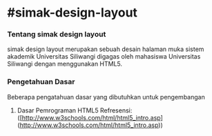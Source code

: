 #simak-design-layout
===================

### Tentang simak design layout

simak design layout merupakan sebuah desain halaman muka sistem akademik Universitas Siliwangi digagas oleh mahasiswa Universitas Siliwangi dengan menggunakan HTML5.


### Pengetahuan Dasar

Beberapa pengatahuan dasar yang dibutuhkan untuk pengembangan

1. Dasar Pemrograman HTML5 
   Refresensi: ([http://www.w3schools.com/html/html5_intro.asp] (http://www.w3schools.com/html/html5_intro.asp))
